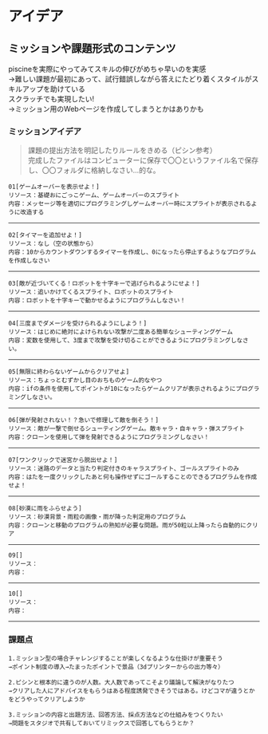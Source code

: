 # アイデア

## ミッションや課題形式のコンテンツ  
piscineを実際にやってみてスキルの伸びがめちゃ早いのを実感  
→難しい課題が最初にあって、試行錯誤しながら答えにたどり着くスタイルがスキルアップを助けている  
スクラッチでも実現したい!  
→ミッション用のWebページを作成してしまうとかはありかも

### ミッションアイデア
>課題の提出方法を明記したりルールをきめる（ピシン参考）  
>完成したファイルはコンピューターに保存で〇〇というファイル名で保存し、〇〇フォルダに格納しなさい...的な。  


    01[ゲームオーバーを表示せよ！]  
    リソース：基礎おにごっこゲーム、ゲームオーバーのスプライト  
    内容：メッセージ等を適切にプログラミングしゲームオーバー時にスプライトが表示されるように改造する  

* * *

    02[タイマーを追加せよ！]
    リソース：なし（空の状態から）
    内容：10からカウントダウンするタイマーを作成し、0になったら停止するようなプログラムを作成しなさい

* * *

    03[敵が近づいてくる！ロボットを十字キーで逃げられるようにせよ！]
    リソース：追いかけてくるスプライト、ロボットのスプライト
    内容：ロボットを十字キーで動かせるようにプログラムしなさい！

* * *

    04[三度までダメージを受けられるようにしよう！]
    リソース：はじめに絶対によけられない攻撃が二度ある簡単なシューティングゲーム
    内容：変数を使用して、3度まで攻撃を受け切ることができるようにプログラミングしなさい。

* * *

    05[無限に終わらないゲームからクリアせよ]
    リソース：ちょっとむずかし目のおちものゲーム的なやつ
    内容：ifの条件を使用してポイントが10になったらゲームクリアが表示されるようにプログラミングしなさい。

* * *

    06[弾が発射されない！？急いで修理して敵を倒そう！]
    リソース：敵が一撃で倒せるシューティングゲーム。敵キャラ・自キャラ・弾スプライト
    内容：クローンを使用して弾を発射できるようにプログラミングしなさい！

* * *

    07[ワンクリックで迷宮から脱出せよ！]
    リソース：迷路のデータと当たり判定付きのキャラスプライト、ゴールスプライトのみ
    内容：はたを一度クリックしたあと何も操作せずにゴールすることのできるプログラムを作成せよ！

* * *

    08[砂漠に雨をふらせよう]
    リソース：砂漠背景・雨粒の画像・雨が降った判定用のプログラム
    内容：クローンと移動のプログラムの熟知が必要な問題。雨が50粒以上降ったら自動的にクリア

* * *

    09[]
    リソース：
    内容：

* * *

    10[]
    リソース：
    内容：

* * *

### 課題点
    1.ミッション型の場合チャレンジすることが楽しくなるような仕掛けが重要そう  
    →ポイント制度の導入→たまったポイントで景品（3dプリンターからの出力等々）  

    2.ピシンと根本的に違うのが人数。大人数であってこそより議論して解決がなりたつ  
    →クリアした人にアドバイスをもらうはある程度誘発できそうではある。けどコマが違うとかをどうやってクリアしようか  

    3.ミッションの内容と出題方法、回答方法、採点方法などの仕組みをつくりたい  
    →問題をスタジオで共有しておいてリミックスで回答してもらうとか？  
